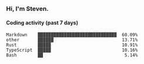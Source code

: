 ### Hi, I'm Steven.

#### Coding activity (past 7 days)
```
Markdown    ▓▓▓▓▓▓▓▓▓▓▓▓▓▓▓▓▓▓▓▓▓▓▓▓▓▓▓▓▓▓  60.09%
other       ▓▓▓▓▓▓                          13.71%
Rust        ▓▓▓▓▓                           10.91%
TypeScript  ▓▓▓▓▓                           10.16%
Bash        ▓▓                               5.14%
```
